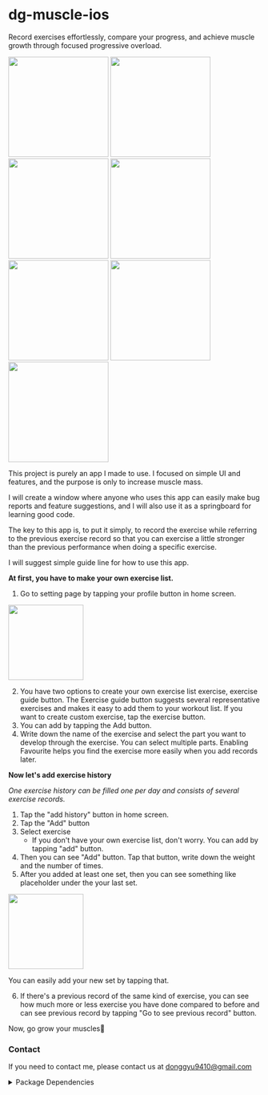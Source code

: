 # dg-muscle-ios
Record exercises effortlessly, compare your progress, and achieve muscle growth through focused progressive overload.
<div>
  <img src="https://github.com/donggyushin/dg-muscle-ios/assets/34573243/0dcc42a3-6062-43f5-b84a-af2d263ddff0" width=200 />
  <img src="https://github.com/donggyushin/dg-muscle-ios/assets/34573243/a820d20d-0b5a-4d8d-acd3-45f096c8a352" width=200 />
  <img src="https://github.com/donggyushin/dg-muscle-ios/assets/34573243/a307ab3c-f5cc-4f1b-9298-f43ba06de455" width=200 />
  <img src="https://github.com/donggyushin/dg-muscle-ios/assets/34573243/a4de715f-8777-4683-9061-b73223dfcc64" width=200 />
  <img src="https://github.com/donggyushin/dg-muscle-ios/assets/34573243/12778486-9a37-4d87-9ede-8ae86bb18250" width=200 />
  <img src="https://github.com/donggyushin/dg-muscle-ios/assets/34573243/e369876b-31ab-4c00-b64e-e90534323f54" width=200 />
  <img src="https://github.com/donggyushin/dg-muscle-ios/assets/34573243/fbcdf5ae-3e1d-4056-8536-3e490e2279db" width=200 />
</div>

This project is purely an app I made to use. I focused on simple UI and features, and the purpose is only to increase muscle mass.

I will create a window where anyone who uses this app can easily make bug reports and feature suggestions, and I will also use it as a springboard for learning good code.

The key to this app is, to put it simply, to record the exercise while referring to the previous exercise record so that you can exercise a little stronger than the previous performance when doing a specific exercise.

I will suggest simple guide line for how to use this app.

<b>At first, you have to make your own exercise list.</b>

1. Go to setting page by tapping your profile button in home screen.

<img src="https://github.com/donggyushin/dg-muscle-ios/assets/34573243/9480aeef-9f25-4b6b-bb4a-6c0e1fb04be5" width=150 />

2. You have two options to create your own exercise list exercise, exercise guide button. The Exercise guide button suggests several representative exercises and makes it easy to add them to your workout list. If you want to create custom exercise, tap the exercise button.
3. You can add by tapping the Add button.
4. Write down the name of the exercise and select the part you want to develop through the exercise. You can select multiple parts. Enabling Favourite helps you find the exercise more easily when you add records later.

   
<b>Now let's add exercise history</b>

_One exercise history can be filled one per day and consists of several exercise records._

1. Tap the "add history" button in home screen.
2. Tap the "Add" button
3. Select exercise
   - If you don't have your own exercise list, don't worry. You can add by tapping "add" button.
4. Then you can see "Add" button. Tap that button, write down the weight and the number of times.
5. After you added at least one set, then you can see something like placeholder under the your last set.

   
<img src="https://github.com/donggyushin/dg-muscle-ios/assets/34573243/1df2e7e7-fdcc-4409-ad4c-fe536ecbece3" width=150 />
   
   You can easily add your new set by tapping that.
   
6. If there's a previous record of the same kind of exercise, you can see how much more or less exercise you have done compared to before and can see previous record by tapping "Go to see previous record" button.

Now, go grow your muscles💪

### Contact
If you need to contact me, please contact us at donggyu9410@gmail.com

<details>
  <summary>Package Dependencies</summary>
  1. [Firebase](https://github.com/firebase/firebase-ios-sdk)https://github.com/firebase/firebase-ios-sdk
  2. [Kingfisher](https://github.com/onevcat/Kingfisher)https://github.com/onevcat/Kingfisher
  3. [SDWebImageSwiftUI](https://github.com/SDWebImage/SDWebImageSwiftUI)https://github.com/SDWebImage/SDWebImageSwiftUI
</details>
